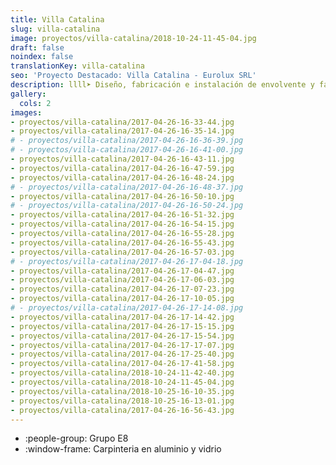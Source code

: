 ```yaml
---
title: Villa Catalina
slug: villa-catalina
image: proyectos/villa-catalina/2018-10-24-11-45-04.jpg
draft: false
noindex: false
translationKey: villa-catalina
seo: 'Proyecto Destacado: Villa Catalina - Eurolux SRL'
description: llll➤ Diseño, fabricación e instalación de envolvente y fachada ligera ✅ para el proyecto Villa Catalina.
gallery:
  cols: 2
images:
- proyectos/villa-catalina/2017-04-26-16-33-44.jpg
- proyectos/villa-catalina/2017-04-26-16-35-14.jpg
# - proyectos/villa-catalina/2017-04-26-16-36-39.jpg
# - proyectos/villa-catalina/2017-04-26-16-41-00.jpg
- proyectos/villa-catalina/2017-04-26-16-43-11.jpg
- proyectos/villa-catalina/2017-04-26-16-47-59.jpg
- proyectos/villa-catalina/2017-04-26-16-48-24.jpg
# - proyectos/villa-catalina/2017-04-26-16-48-37.jpg
- proyectos/villa-catalina/2017-04-26-16-50-10.jpg
# - proyectos/villa-catalina/2017-04-26-16-50-24.jpg
- proyectos/villa-catalina/2017-04-26-16-51-32.jpg
- proyectos/villa-catalina/2017-04-26-16-54-15.jpg
- proyectos/villa-catalina/2017-04-26-16-55-28.jpg
- proyectos/villa-catalina/2017-04-26-16-55-43.jpg
- proyectos/villa-catalina/2017-04-26-16-57-03.jpg
# - proyectos/villa-catalina/2017-04-26-17-04-18.jpg
- proyectos/villa-catalina/2017-04-26-17-04-47.jpg
- proyectos/villa-catalina/2017-04-26-17-06-03.jpg
- proyectos/villa-catalina/2017-04-26-17-07-23.jpg
- proyectos/villa-catalina/2017-04-26-17-10-05.jpg
# - proyectos/villa-catalina/2017-04-26-17-14-08.jpg
- proyectos/villa-catalina/2017-04-26-17-14-42.jpg
- proyectos/villa-catalina/2017-04-26-17-15-15.jpg
- proyectos/villa-catalina/2017-04-26-17-15-54.jpg
- proyectos/villa-catalina/2017-04-26-17-17-07.jpg
- proyectos/villa-catalina/2017-04-26-17-25-40.jpg
- proyectos/villa-catalina/2017-04-26-17-41-58.jpg
- proyectos/villa-catalina/2018-10-24-11-42-40.jpg
- proyectos/villa-catalina/2018-10-24-11-45-04.jpg
- proyectos/villa-catalina/2018-10-25-16-10-35.jpg
- proyectos/villa-catalina/2018-10-25-16-13-01.jpg
- proyectos/villa-catalina/2017-04-26-16-56-43.jpg
---
```

- :people-group: Grupo E8
- :window-frame: Carpinteria en aluminio y vidrio